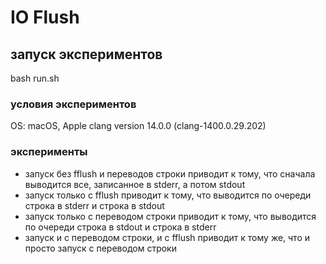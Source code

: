 # IO Flush 

## запуск экспериментов
bash run.sh

### условия экспериментов
OS: macOS, Apple clang version 14.0.0 (clang-1400.0.29.202)
### эксперименты
- запуск без fflush и переводов строки приводит к тому, что сначала выводится все, записанное в stderr, а потом stdout
- запуск только с fflush приводит к тому, что выводится по очереди строка в stderr и строка в stdout
- запуск только с переводом строки приводит к тому, что выводится по очереди строка в stdout и строка в stderr
- запуск и с переводом строки, и с fflush приводит к тому же, что и просто запуск с переводом строки
